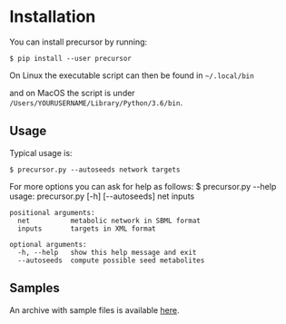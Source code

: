 # Installation 

You can install precursor by running:

    $ pip install --user precursor
	
On Linux the executable script can then be found in `~/.local/bin`

and on MacOS the script is under `/Users/YOURUSERNAME/Library/Python/3.6/bin`.


## Usage

Typical usage is:

    $ precursor.py --autoseeds network targets 

For more options you can ask for help as follows:
    $ precursor.py --help
    usage: precursor.py [-h] [--autoseeds] net inputs
  
	positional arguments:
	  net          metabolic network in SBML format
	  inputs       targets in XML format
  
	optional arguments:
	  -h, --help   show this help message and exit
	  --autoseeds  compute possible seed metabolites


## Samples

An archive with sample files is available [here](http://bioasp.github.io/downloads/samples/precursor_data.tar.gz).
